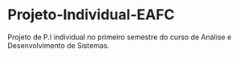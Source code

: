 # Projeto-Individual-EAFC
Projeto de P.I individual no primeiro semestre do curso de Análise e Desenvolvimento de Sistemas.
